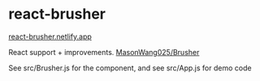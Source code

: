 # react-brusher

<a href="https://react-brusher.netlify.app">react-brusher.netlify.app</a>

React support + improvements. <a href="https://github.com/MasonWang025/brusher">MasonWang025/Brusher</a>

See src/Brusher.js for the component, and see src/App.js for demo code
